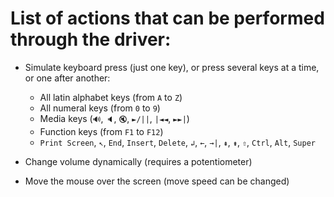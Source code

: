 # List of actions that can be performed through the driver:  

* Simulate keyboard press (just one key), or press several keys at a time, or one after another:
    * All latin alphabet keys (from `A` to `Z`)
    * All numeral keys (from `0` to `9`)
    * Media keys (`🔊`, `🔈`, `🔇`, `►/||`, `|◄◄`, `►►|`)
    * Function keys (from `F1` to `F12`)
    * `Print Screen`, `↖`, `End`, `Insert`, `Delete`, `↲`, `←`, `→|`, `⇞`, `⇟`, `⇧`, `Ctrl`, `Alt`, `Super`
  
* Change volume dynamically (requires a potentiometer)
  
* Move the mouse over the screen (move speed can be changed)